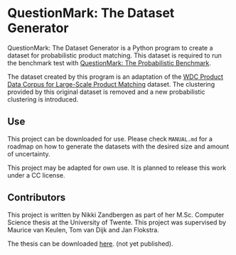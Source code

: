 # QuestionMark: The Dataset Generator

QuestionMark: The Dataset Generator is a Python program to create 
a dataset for probabilistic product matching. This dataset is required to run the benchmark 
test with [QuestionMark: The Probabilistic Benchmark](https://gitlab.utwente.nl/s1981951/probabilistic-benchmark).

The dataset created by this program is an adaptation of the 
[WDC Product Data Corpus for Large-Scale Product Matching](http://webdatacommons.org/largescaleproductcorpus/v2/index.html) 
dataset. The clustering provided by this original dataset is removed and a new probabilistic
clustering is introduced.

## Use
This project can be downloaded for use. Please check ```MANUAL.md``` for a roadmap on how
to generate the datasets with the desired size and amount of uncertainty.

This project may be adapted for own use. It is planned to release this work under a CC license.

## Contributors
This project is written by Nikki Zandbergen as part of her M.Sc. Computer Science thesis
at the University of Twente.
This project was supervised by Maurice van Keulen, Tom van Dijk and Jan Flokstra.

The thesis can be downloaded [here](#). (not yet published).
